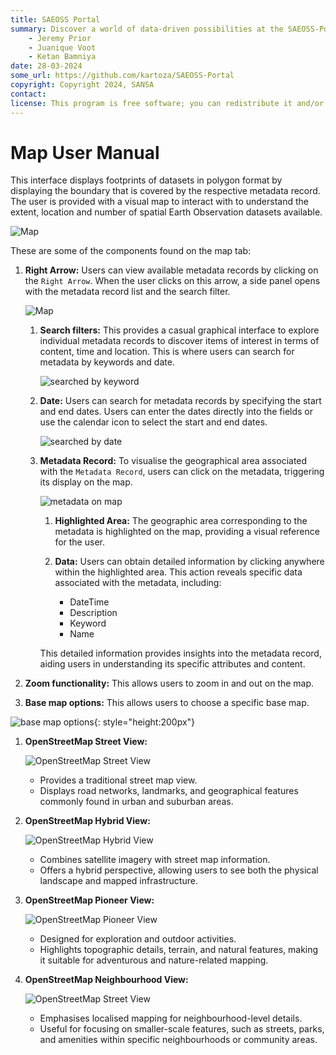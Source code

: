```yaml
---
title: SAEOSS Portal
summary: Discover a world of data-driven possibilities at the SAEOSS-Portal, where information converges to empower data sharing and decision-making.
    - Jeremy Prior
    - Juanique Voot
    - Ketan Bamniya
date: 28-03-2024
some_url: https://github.com/kartoza/SAEOSS-Portal
copyright: Copyright 2024, SANSA
contact:
license: This program is free software; you can redistribute it and/or modify it under the terms of the GNU Affero General Public License as published by the Free Software Foundation; either version 3 of the License, or (at your option) any later version.
---
```


# Map User Manual

This interface displays footprints of datasets in polygon format by displaying the boundary that is covered by the respective metadata record.
The user is provided with a visual map to interact with to understand the extent, location and number of spatial Earth Observation datasets available.

![Map](img/map-1.png)

These are some of the components found on the map tab:

1. **Right Arrow:** Users can view available metadata records by clicking on the `Right Arrow`. When the user clicks on this arrow, a side panel opens with the metadata record list and the search filter.

    ![Map](img/map-2.png)

    1. **Search filters:** This provides a casual graphical interface to explore individual metadata records to discover items of interest in terms of content, time and location. This is where users can search for metadata by keywords and date.

        ![searched by keyword](./img/map-3.png)

    2. **Date:** Users can search for metadata records by specifying the start and end dates. Users can enter the dates directly into the fields or use the calendar icon to select the start and end dates.

        ![searched by date](./img/map-8.png)

    3. **Metadata Record:** To visualise the geographical area associated with the `Metadata Record`, users can click on the metadata, triggering its display on the map.

        ![metadata on map](./img/map-9.png)

        1. **Highlighted Area:** The geographic area corresponding to the metadata is highlighted on the map, providing a visual reference for the user.

        2. **Data:** Users can obtain detailed information by clicking anywhere within the highlighted area. This action reveals specific data associated with the metadata, including:

            - DateTime
            - Description
            - Keyword
            - Name
        
        This detailed information provides insights into the metadata record, aiding users in understanding its specific attributes and content.

2. **Zoom functionality:** This allows users to zoom in and out on the map.
 
3. **Base map options:** This allows users to choose a specific base map.

![base map options](./img/map-10.png){: style="height:200px"}

1. **OpenStreetMap Street View:**

    ![OpenStreetMap Street View](./img/map-4.png)

    - Provides a traditional street map view.
    - Displays road networks, landmarks, and geographical features commonly found in urban and suburban areas.

2. **OpenStreetMap Hybrid View:**

    ![OpenStreetMap Hybrid View](./img/map-5.png)

    - Combines satellite imagery with street map information.
    - Offers a hybrid perspective, allowing users to see both the physical landscape and mapped infrastructure.

3. **OpenStreetMap Pioneer View:**

    ![OpenStreetMap Pioneer View](./img/map-6.png)
    
    - Designed for exploration and outdoor activities.
    - Highlights topographic details, terrain, and natural features, making it suitable for adventurous and nature-related mapping.

4. **OpenStreetMap Neighbourhood View:**

    ![OpenStreetMap Street View](./img/map-7.png)

    - Emphasises localised mapping for neighbourhood-level details.
    - Useful for focusing on smaller-scale features, such as streets, parks, and amenities within specific neighbourhoods or community areas.
